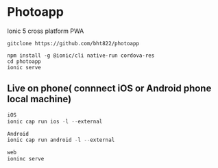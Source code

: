# Photoapp
Ionic 5 cross platform PWA 
````
gitclone https://github.com/bht822/photoapp

npm install -g @ionic/cli native-run cordova-res
cd photoapp
ionic serve
````
## Live on phone( connnect iOS or Android phone local machine)
```javascript
iOS
ionic cap run ios -l --external 
```
```javascript
Android
ionic cap run android -l --external
````
```javascript
web
ioninc serve 
```
